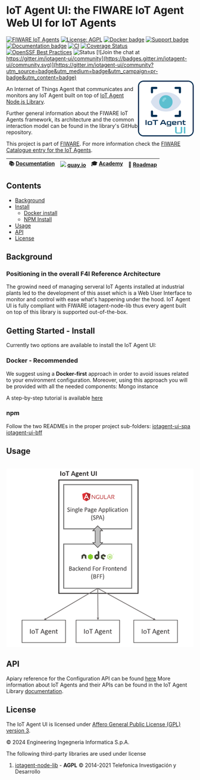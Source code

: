 # IoT Agent UI: the FIWARE IoT Agent Web UI for IoT Agents

[![FIWARE IoT Agents](https://nexus.lab.fiware.org/static/badges/chapters/iot-agents.svg)](https://www.fiware.org/developers/catalogue/)
[![License: AGPL](https://img.shields.io/badge/License-AGPL_v3-blue.svg)](https://opensource.org/licenses/AGPL-3.0)
[![Docker badge](https://img.shields.io/badge/quay.io-fiware%2Fiotagent--ui-grey?logo=red%20hat&labelColor=EE0000)](https://quay.io/repository/fiware/iotagent-ui)
[![Support badge](https://img.shields.io/badge/support-stackoverflow-orange)](https://stackoverflow.com/questions/tagged/fiware+iot)<br/>
[![Documentation badge](https://img.shields.io/readthedocs/iotagent-ui.svg)](https://iotagent-ui.rtfd.io/)
[![CI](https://github.com/Engineering-Research-and-Development/iotagent-ui/workflows/CI/badge.svg)](https://github.com/Engineering-Research-and-Development/iotagent-ui/actions?query=workflow%3ACI)
[![Coverage Status](https://coveralls.io/repos/github/Engineering-Research-and-Development/iotagent-ui/badge.svg?branch=main)](https://coveralls.io/github/Engineering-Research-and-Development/iotagent-ui?branch=main)
[![OpenSSF Best Practices](https://www.bestpractices.dev/projects/9737/badge)](https://www.bestpractices.dev/projects/9737)
![Status](https://nexus.lab.fiware.org/static/badges/statuses/incubating.svg)
[![Join the chat at https://gitter.im/iotagent-ui/community](https://badges.gitter.im/iotagent-ui/community.svg)](https://gitter.im/iotagent-ui/community?utm_source=badge&utm_medium=badge&utm_campaign=pr-badge&utm_content=badge)
<br/> <img align="right" width="150" src="./docs/images/logo.png" />

An Internet of Things Agent that communicates and monitors any IoT Agent built on top of [IoT Agent Node.js Library](https://github.com/telefonicaid/iotagent-node-lib).

Further general
information about the FIWARE IoT Agents framework, its architecture and the common interaction model can be found in the
library's GitHub repository.

This project is part of [FIWARE](https://www.fiware.org/). For more information check the
[FIWARE Catalogue entry for the IoT Agents](https://github.com/Fiware/catalogue/tree/main/iot-agents).

| :books: [Documentation](https://iotagent-ui.rtfd.io) | <img style="height:1em" src="https://quay.io/static/img/quay_favicon.png"/> [quay.io](https://quay.io/repository/fiware/iotagent-ui) | :mortar_board: [Academy](https://fiware-academy.readthedocs.io/en/latest/iot-agents/idas) | :dart: [Roadmap](https://github.com/Engineering-Research-and-Development/iotagent-ui/blob/main/roadmap.md) |
| ------------------------------------------------------- | --------------------------------------------------------------------------------------------------------------------------------------- | ----------------------------------------------------------------------------------------- | --------------------------------------------------------------------------------------------------------------- |


## Contents

-   [Background](#background)
-   [Install](#getting-started---install)
    -   [Docker install](#docker---recommended)
    -   [NPM Install](#npm)
-   [Usage](#usage)
-   [API](#api)
-   [License](#license)

## Background

### Positioning in the overall F4I Reference Architecture

The growind need of managing serveral IoT Agents installed at industrial plants led to the development of this asset which is a Web User Interface to monitor and control with ease what's happening under the hood. IoT Agent UI is fully compliant with FIWARE iotagent-node-lib thus every agent built on top of this library is supported out-of-the-box. 

## Getting Started - Install

Currently two options are available to install the IoT Agent UI:

### Docker - Recommended

We suggest using a **Docker-first** approach in order to avoid issues related to your environment configuration.
Moreover, using this approach you will be provided with all the needed components: Mongo instance

A step-by-step tutorial is available
[here](https://github.com/Engineering-Research-and-Development/iotagent-ui/blob/main/docs/iot_agent_ui_tutorial.md)

### npm

Follow the two READMEs in the proper project sub-folders:
[iotagent-ui-spa](https://github.com/Engineering-Research-and-Development/iotagent-ui/blob/main/iotagent-ui-spa/README.md) 
[iotagent-ui-bff](https://github.com/Engineering-Research-and-Development/iotagent-ui/blob/main/iotagent-ui-bff/README.md) 

## Usage

<br/> <img width="600" src="./docs/images/diagram.png" />

## API

Apiary reference for the Configuration API can be found
[here](http://docs.telefonicaiotiotagents.apiary.io/#reference/configuration-api) More information about IoT Agents and
their APIs can be found in the IoT Agent Library [documentation](https://iotagent-node-lib.rtfd.io/).

## License

The IoT Agent UI is licensed under [Affero General Public License (GPL) version 3](./LICENSE).

© 2024 Engineering Ingegneria Informatica S.p.A.

The following third-party libraries are used under license

1.  [iotagent-node-lib](https://github.com/telefonicaid/iotagent-node-lib) - **AGPL** © 2014-2021 Telefonica
    Investigación y Desarrollo



